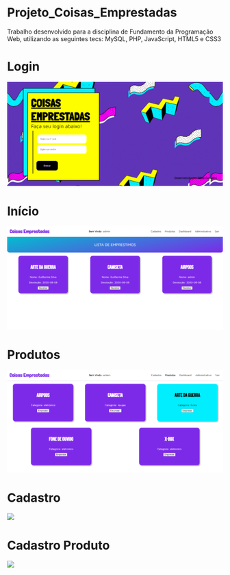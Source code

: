 # Projeto_Coisas_Emprestadas
Trabalho desenvolvido para a disciplina de Fundamento da Programação Web, utilizando as seguintes tecs: MySQL, PHP, JavaScript, HTML5 e CSS3

# Login

<img src="assets/img/home.PNG">
<br>


# Início

<img src="/assets/img/list.PNG">
<br>

# Produtos

<img src="/assets/img/produtos.PNG">

<br>

# Cadastro

<img src="/assets/img/cadastro.PNG">

<br>

# Cadastro Produto

<img src="/assets/img/cadastroproduto.PNG">

<br>
